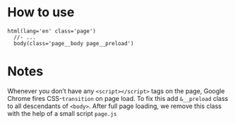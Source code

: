 # How to use

```pug
html(lang='en' class='page')
  //- ...
  body(class='page__body page__preload')
```

# Notes

Whenever you don’t have any `<script></script>` tags on the page, Google Chrome fires CSS-`transition` on page load. To fix this add `&__preload` class to all descendants of `<body>`. After full page loading, we remove this class with the help of a small script `page.js`
